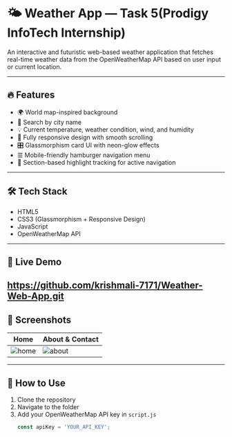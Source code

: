 # 🌤️ Weather App — Task 5(Prodigy InfoTech Internship)

An interactive and futuristic web-based weather application that fetches real-time weather data from the OpenWeatherMap API based on user input or current location.

---

## 🔥 Features

- 🌍 World map-inspired background
- 🔎 Search by city name
- 💡 Current temperature, weather condition, wind, and humidity
- 📱 Fully responsive design with smooth scrolling
- 🎛️ Glassmorphism card UI with neon-glow effects
- ☰ Mobile-friendly hamburger navigation menu
- 🧠 Section-based highlight tracking for active navigation

---

## 🛠️ Tech Stack

- HTML5  
- CSS3 (Glassmorphism + Responsive Design)  
- JavaScript  
- OpenWeatherMap API  

---

## 🚀 Live Demo

https://github.com/krishmali-7171/Weather-Web-App.git
---

## 📸 Screenshots

| Home | About & Contact |
|------|------------------|
| ![home](./screenshots/home.png) | ![about](./screenshots/about.png) |

---

## 🔗 How to Use

1. Clone the repository  
2. Navigate to the folder  
3. Add your OpenWeatherMap API key in `script.js`  
   ```js
   const apiKey = 'YOUR_API_KEY';
